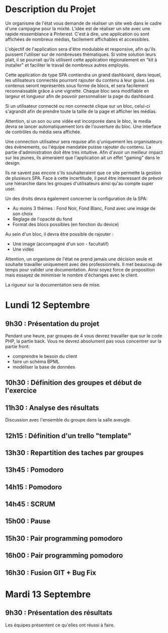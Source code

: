 # Description du Projet

Un organisme de l'état vous demande de réaliser un site web dans le cadre d'une campagne pour la mixité. L'idée est de réaliser un site avec une rapide ressemblance à Pinterest. C'est à dire, une application où sont affichées de nombreux médias, facilement affichables et accessibles.

L'objectif de l'application sera d'être modulable et responsive, afin qu'ils puissent l'utiliser sur de nombreuses thématiques. Si votre solution leurs plait, il se pourrait qu'ils utilisent cette application régionalement en "kit à installer" et faciliter le travail de nombreux autres employés.

Cette application de type SPA contiendra un grand dashboard, dans lequel, les utilisateurs connectés pourront rajouter du contenu à leur guise. Les contenus seront représentés sous forme de blocs, et sera facilement reconnaissable grâce à une vignette. Chaque bloc sera modifiable en largeur et longueur afin de pouvoir personnaliser la page du dashboard. 

Si un utilisateur connecté ou non connecté clique sur un bloc, celui-ci s'agrandit afin de prendre toute la taille de la page et afficher les médias. 

Attention, si un son ou une vidée est incorporée dans le bloc, le media devra se lancer automatiquement lors de l'ouverture du bloc. Une interface de contrôles du média sera affichée.


Une connection utilisateur sera requise afin q'uniquement les organisateurs des évènements, ou l'équipe mandatée puisse rajouter du contenu.
La partie d'administration doit être très intuitive. Afin d'avoir un meilleur impact sur les jeunes, ils aimeraient que l'application ait un effet "gaming" dans le design.

Ils ne savent pas encore s'ils souhaiteraient que ce site permette la gestion de plusieurs SPA.
Face à cette incertitude, il peut être interessant de prévoir une hiérarchie dans les groupes d'utilisateurs ainsi qu'au compte super user. 

Un des droits devra également concerner la configuration de la SPA:

 - Au moins 3 thèmes : Fond Noir, Fond Blanc, Fond avec une image de son choix
 - Reglage de l'opacité du fond
 - Format des blocs possibles (en fonction du device)

Au sein d'un bloc, il devra être possible de rajouter :

* Une image (accompagné d'un son - facultatif)
* Une vidéo


Attention, un organisme de l'état ne prend jamais une décision seule et souhaite travailler uniquement avec des professionnels. Il met beaucoup de temps pour valider une documentation. Ainsi soyez force de proposition mais essayez de minimiser le nombre d'échanges avec le client. 

La rigueur sur la documentation sera de mise. 

# Lundi 12 Septembre
## 9h30 : Présentation du projet
Pendant une heure, par groupes de 4 vous devrez travailler que sur le code PHP, la partie back. Vous ne devrez absolument pas vous concentrer sur la partie front:

* comprendre le besoin du client 
* faire un schéma BPML
* modéliser la base de données

## 10h30 : Définition des groupes et début de l'exercice

## 11h30 : Analyse des résultats
Discussion avec l'ensemble du groupe dans la salle aveugle. 

## 12h15 : Définition d'un trello "template"
## 13h30 : Repartition des taches par groupes
## 13h45 : Pomodoro
## 14h15 : Pomodoro
## 14h45 : SCRUM
## 15h00 : Pause
## 15h30 : Pair programming pomodoro
## 16h00 : Pair programming pomodoro
## 16h30 : Fusion GIT + Bug Fix

# Mardi 13 Septembre
## 9h30 : Présentation des résultats
Les équipes présentent ce qu'elles ont réussi à faire. 

